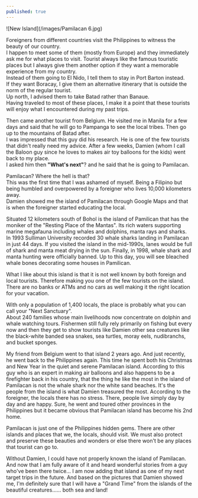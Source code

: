 ```yaml
---
published: true
---
```

![New Island](/images/Pamilacan 6.jpg)


Foreigners from different countries visit the Philippines to witness the beauty of our country.   
I happen to meet some of them (mostly from Europe) and they immediately ask me for what places to visit. 
Tourist always like the famous touristic places but I always give them another option if they want a memorable experience from my country.   
Instead of them going to El Nido, I tell them to stay in Port Barton instead.   
If they want Boracay, I give them an alternative itinerary that is outside the norm of the regular tourist.   
Up north, I advised them to take Batad rather than Banaue.   
Having traveled to most of these places, I make it a point that these tourists will enjoy what I encountered during my past trips. 

Then came another tourist from Belgium. He visited me in Manila for a few days and said that he will go to Pampanga to see the local tribes. Then go up to the mountains of Batad after.   
I was impressed that this guy did his research. He is one of the few tourists that didn't really need my advice. 
After a few weeks, Damien (whom I call the Baloon guy since he loves to makes air toy balloons for the kids) went back to my place.   
I asked him then **"What's next"**? and he said that he is going to Pamilacan.

Pamilacan? Where the hell is that?   
This was the first time that I was ashamed of myself. Being a Filipino but being humbled and overpowered by a foreigner who lives 10,000 kilometers away.   
Damien showed me the island of Pamilacan through Google Maps and that is when the foreigner started educating the local. 

Situated 12 kilometers south of Bohol is the island of Pamilican that has the moniker of the "Resting Place of the Mantas".
Its rich waters supporting marine megafauna including whales and dolphins, manta rays and sharks.
In 1993 Sulliman University recorded 30 whale sharks landing in Pamilacan in just 44 days. If you visited the island in the mid-1990s, lanes would be full of shark and manta meat drying in the sun. 
Finally, in 1998, whale shark and manta hunting were officially banned.
Up to this day, you will see bleached whale bones decorating some houses in Pamilican.

What I like about this island is that it is not well known by both foreign and local tourists. Therefore making you one of the few tourists on the island. 
There are no banks or ATMs and no cars as well making it the right location for your vacation. 

With only a population of 1,400 locals, the place is probably what you can call your "Next Sanctuary".  
About 240 families whose main livelihoods now concentrate on dolphin and whale watching tours. Fishermen still fully rely primarily on fishing but every now and then they get to show tourists like Damien other sea creatures like the black-white banded sea snakes, sea turtles, moray eels, nudibranchs, and bucket sponges.

My friend from Belgium went to that island 2 years ago. 
And just recently, he went back to the Philippines again. This time he spent both his Christmas and New Year in the quiet and serene Pamilacan island.
According to this guy who is an expert in making air balloons and also happens to be a firefighter back in his country, that the thing he like the most in the island of Pamilacan is not the whale shark nor the white sand beaches.
It's the people from the island is what Damien treasured the most. According to the foreigner, the locals there has no stress. There, people live simply day by day and are happy. 
Sure, he went and toured other provinces in the Philippines but it became obvious that Pamilacan island has become his 2nd home.

Pamilacan is just one of the Philippines hidden gems. There are other islands and places that we, the locals, should visit. We must also protect and preserve these beauties and wonders or else there won't be any places that tourist can go to.

Without Damien, I could have not properly known the island of Pamilacan. And now that I am fully aware of it and heard wonderful stories from a guy who've been there twice... I am now adding that island as one of my next target trips in the future. 
And based on the pictures that Damien showed me, I'm definitely sure that I will have a "Grand Time" from the islands of the beautiful creatures...... both sea and land! 